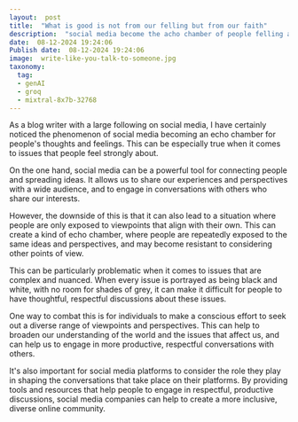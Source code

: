 ```yaml
---
layout:  post
title:  "What is good is not from our felling but from our faith"
description:  "social media become the acho chamber of people felling and make every thing good become un necessary"
date:  08-12-2024 19:24:06
Publish date:  08-12-2024 19:24:06
image:  write-like-you-talk-to-someone.jpg
taxonomy:
  tag:
  - genAI
  - groq
  - mixtral-8x7b-32768
---
```

As a blog writer with a large following on social media, I have certainly noticed the phenomenon of social media becoming an echo chamber for people's thoughts and feelings. This can be especially true when it comes to issues that people feel strongly about.

On the one hand, social media can be a powerful tool for connecting people and spreading ideas. It allows us to share our experiences and perspectives with a wide audience, and to engage in conversations with others who share our interests.

However, the downside of this is that it can also lead to a situation where people are only exposed to viewpoints that align with their own. This can create a kind of echo chamber, where people are repeatedly exposed to the same ideas and perspectives, and may become resistant to considering other points of view.

This can be particularly problematic when it comes to issues that are complex and nuanced. When every issue is portrayed as being black and white, with no room for shades of grey, it can make it difficult for people to have thoughtful, respectful discussions about these issues.

One way to combat this is for individuals to make a conscious effort to seek out a diverse range of viewpoints and perspectives. This can help to broaden our understanding of the world and the issues that affect us, and can help us to engage in more productive, respectful conversations with others.

It's also important for social media platforms to consider the role they play in shaping the conversations that take place on their platforms. By providing tools and resources that help people to engage in respectful, productive discussions, social media companies can help to create a more inclusive, diverse online community.